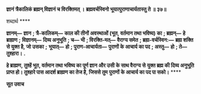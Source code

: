 **ज्ञानं त्रैकालिकं ब्रह्मन् विज्ञानं च विरक्तिमत् ।** **ब्रह्मवर्चस्विनो भूयात्पुराणाचार्यतास्तु ते ॥ ३७॥** 

शब्दार्थ **** 

**ज्ञानम्—** **ज्ञान** **; त्रै-कालिकम्—** **काल की तीनों अवस्थाओं (भूत, वर्तमान तथा भविष्य) का** **; ब्रह्मन्—** **हे ब्राह्मण** **;** **विज्ञानम्—** **दिव्य अनुभूति** **; च—** **भी** **; विरक्ति-मत्—** **वैराग्य समेत** **; ब्रह्म-वर्चस्विन:—** **ब्रह्म शक्ति से युक्त है, जो उसका** **;** **भूयात्—** **हो** **; पुराण-आचार्यता—** **पुराणों के आचार्य का पद** **; अस्तु—** **हो** **; ते—** **तुश्हारा।** **.** 

**हे ब्राह्मण, तुश्हें भूत, वर्तमान तथा भविष्य का पूर्ण ज्ञान और उसी के साथ वैराग्य से** **युक्त ब्रह्म की दिव्य अनुभूति प्राप्त हो। तुश्हारे पास आदर्श ब्राह्मण का तेज है, जिससे तुम** **पुराणों के आचार्य का पद पा सको।** **** 

**सूत उवाच** 